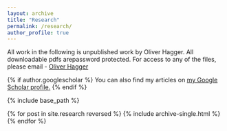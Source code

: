 ```yaml
---
layout: archive
title: "Research"
permalink: /research/
author_profile: true
---
```


All work in the following is unpublished work by Oliver Hagger. 
All downloadable pdfs arepassword protected. For access to any of the files, please email - <a href="oliver.hagger.21@ucl.ac.uk">Oliver Hagger</a>

{% if author.googlescholar %}
  You can also find my articles on <u><a href="{{author.googlescholar}}">my Google Scholar profile</a>.</u>
{% endif %}

{% include base_path %}

{% for post in site.research reversed %}
  {% include archive-single.html %}
{% endfor %}
